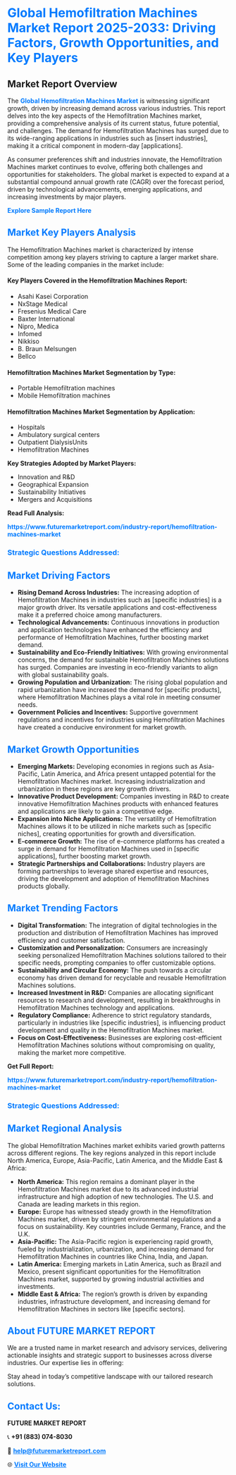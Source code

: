 <h1 style="color: #007BFF;">Global Hemofiltration Machines Market Report 2025-2033: Driving Factors, Growth Opportunities, and Key Players</h1>

<section id="overview">
<h2>Market Report Overview</h2>
<p>The <a href="https://www.futuremarketreport.com/industry-report/hemofiltration-machines-market" style="color: #007BFF; text-decoration: none;"><strong>Global Hemofiltration Machines Market</strong></a> is witnessing significant growth, driven by increasing demand across various industries. This report delves into the key aspects of the Hemofiltration Machines market, providing a comprehensive analysis of its current status, future potential, and challenges. The demand for Hemofiltration Machines has surged due to its wide-ranging applications in industries such as [insert industries], making it a critical component in modern-day [applications].</p>
<p>As consumer preferences shift and industries innovate, the Hemofiltration Machines market continues to evolve, offering both challenges and opportunities for stakeholders. The global market is expected to expand at a substantial compound annual growth rate (CAGR) over the forecast period, driven by technological advancements, emerging applications, and increasing investments by major players.</p>
</section>

<section id="overview">
<p><a href="https://www.futuremarketreport.com/request-sample/reportId=124891" style="color: #007BFF; text-decoration: none;"><strong>Explore Sample Report Here</strong></a></p>
</section>

<section id="key-players">
<h2 style="color: #007BFF;">Market Key Players Analysis</h2>
<p>The Hemofiltration Machines market is characterized by intense competition among key players striving to capture a larger market share. Some of the leading companies in the market include:</p>
<h4>Key Players Covered in the Hemofiltration Machines Report:</h4>
<ul><li>Asahi Kasei Corporation</li><li>NxStage Medical</li><li>Fresenius Medical Care</li><li>Baxter International</li><li>Nipro, Medica</li><li>Infomed</li><li>Nikkiso</li><li>B. Braun Melsungen</li><li>Bellco</li></ul>
<h4>Hemofiltration Machines Market Segmentation by Type:</h4>
<ul><li>Portable Hemofiltration machines</li><li>Mobile Hemofiltration machines</li></ul>

<h4>Hemofiltration Machines Market Segmentation by Application:</h4>
<ul><li>Hospitals</li><li>Ambulatory surgical centers</li><li>Outpatient DialysisUnits</li><li>Hemofiltration Machines</li></ul>
<p><strong>Key Strategies Adopted by Market Players:</strong></p>
<ul>
<li>Innovation and R&D</li>
<li>Geographical Expansion</li>
<li>Sustainability Initiatives</li>
<li>Mergers and Acquisitions</li>
</ul>
</section>

<section>
<p><strong>Read Full Analysis: </strong></p><a href="https://www.futuremarketreport.com/industry-report/hemofiltration-machines-market" style="color: #007BFF; text-decoration: none;"><strong>https://www.futuremarketreport.com/industry-report/hemofiltration-machines-market</strong></a>
<h3 style="color: #007BFF;">Strategic Questions Addressed:</h3>
</section>

<section id="driving-factors">
<h2 style="color: #007BFF;">Market Driving Factors</h2>
<ul>
<li><strong>Rising Demand Across Industries:</strong> The increasing adoption of Hemofiltration Machines in industries such as [specific industries] is a major growth driver. Its versatile applications and cost-effectiveness make it a preferred choice among manufacturers.</li>
<li><strong>Technological Advancements:</strong> Continuous innovations in production and application technologies have enhanced the efficiency and performance of Hemofiltration Machines, further boosting market demand.</li>
<li><strong>Sustainability and Eco-Friendly Initiatives:</strong> With growing environmental concerns, the demand for sustainable Hemofiltration Machines solutions has surged. Companies are investing in eco-friendly variants to align with global sustainability goals.</li>
<li><strong>Growing Population and Urbanization:</strong> The rising global population and rapid urbanization have increased the demand for [specific products], where Hemofiltration Machines plays a vital role in meeting consumer needs.</li>
<li><strong>Government Policies and Incentives:</strong> Supportive government regulations and incentives for industries using Hemofiltration Machines have created a conducive environment for market growth.</li>
</ul>
</section>

<section id="growth-opportunities">
<h2 style="color: #007BFF;">Market Growth Opportunities</h2>
<ul>
<li><strong>Emerging Markets:</strong> Developing economies in regions such as Asia-Pacific, Latin America, and Africa present untapped potential for the Hemofiltration Machines market. Increasing industrialization and urbanization in these regions are key growth drivers.</li>
<li><strong>Innovative Product Development:</strong> Companies investing in R&D to create innovative Hemofiltration Machines products with enhanced features and applications are likely to gain a competitive edge.</li>
<li><strong>Expansion into Niche Applications:</strong> The versatility of Hemofiltration Machines allows it to be utilized in niche markets such as [specific niches], creating opportunities for growth and diversification.</li>
<li><strong>E-commerce Growth:</strong> The rise of e-commerce platforms has created a surge in demand for Hemofiltration Machines used in [specific applications], further boosting market growth.</li>
<li><strong>Strategic Partnerships and Collaborations:</strong> Industry players are forming partnerships to leverage shared expertise and resources, driving the development and adoption of Hemofiltration Machines products globally.</li>
</ul>
</section>

<section id="trending-factors">
<h2 style="color: #007BFF;">Market Trending Factors</h2>
<ul>
<li><strong>Digital Transformation:</strong> The integration of digital technologies in the production and distribution of Hemofiltration Machines has improved efficiency and customer satisfaction.</li>
<li><strong>Customization and Personalization:</strong> Consumers are increasingly seeking personalized Hemofiltration Machines solutions tailored to their specific needs, prompting companies to offer customizable options.</li>
<li><strong>Sustainability and Circular Economy:</strong> The push towards a circular economy has driven demand for recyclable and reusable Hemofiltration Machines solutions.</li>
<li><strong>Increased Investment in R&D:</strong> Companies are allocating significant resources to research and development, resulting in breakthroughs in Hemofiltration Machines technology and applications.</li>
<li><strong>Regulatory Compliance:</strong> Adherence to strict regulatory standards, particularly in industries like [specific industries], is influencing product development and quality in the Hemofiltration Machines market.</li>
<li><strong>Focus on Cost-Effectiveness:</strong> Businesses are exploring cost-efficient Hemofiltration Machines solutions without compromising on quality, making the market more competitive.</li>
</ul>
</section>

<section>
<p><strong>Get Full Report: </strong></p><a href="https://www.futuremarketreport.com/industry-report/hemofiltration-machines-market" style="color: #007BFF; text-decoration: none;"><strong>https://www.futuremarketreport.com/industry-report/hemofiltration-machines-market</strong></a>
<h3 style="color: #007BFF;">Strategic Questions Addressed:</h3>
</section>


<section id="regional-analysis">
<h2 style="color: #007BFF;">Market Regional Analysis</h2>
<p>The global Hemofiltration Machines market exhibits varied growth patterns across different regions. The key regions analyzed in this report include North America, Europe, Asia-Pacific, Latin America, and the Middle East & Africa:</p>
<ul>
<li><strong>North America:</strong> This region remains a dominant player in the Hemofiltration Machines market due to its advanced industrial infrastructure and high adoption of new technologies. The U.S. and Canada are leading markets in this region.</li>
<li><strong>Europe:</strong> Europe has witnessed steady growth in the Hemofiltration Machines market, driven by stringent environmental regulations and a focus on sustainability. Key countries include Germany, France, and the U.K.</li>
<li><strong>Asia-Pacific:</strong> The Asia-Pacific region is experiencing rapid growth, fueled by industrialization, urbanization, and increasing demand for Hemofiltration Machines in countries like China, India, and Japan.</li>
<li><strong>Latin America:</strong> Emerging markets in Latin America, such as Brazil and Mexico, present significant opportunities for the Hemofiltration Machines market, supported by growing industrial activities and investments.</li>
<li><strong>Middle East & Africa:</strong> The region’s growth is driven by expanding industries, infrastructure development, and increasing demand for Hemofiltration Machines in sectors like [specific sectors].</li>
</ul>
</section>

<footer>
<h2 style="color: #007BFF;">About FUTURE MARKET REPORT</h2>
<p>We are a trusted name in market research and advisory services, delivering actionable insights and strategic support to businesses across diverse industries. Our expertise lies in offering:</p>

<p>Stay ahead in today’s competitive landscape with our tailored research solutions.</p>

<h2 style="color: #007BFF;">Contact Us:</h2>
<p><strong>FUTURE MARKET REPORT</strong></p>
<p>📞 <strong>+91 (883) 074-8030</strong></p>
<p>📧 <strong><a href="mailto:help@futuremarketreport.com" style="color: #007BFF;">help@futuremarketreport.com</a></strong></p>
<p>🌐 <strong><a href="https://www.futuremarketreport.com/" style="color: #007BFF;">Visit Our Website</a></strong></p>
</footer>